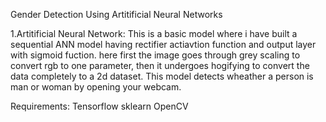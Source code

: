 Gender Detection Using Artitificial Neural Networks

1.Artitificial Neural Network:
This is a basic model where i have built a sequential ANN model having rectifier actiavtion function and output layer with sigmoid fuction.
here first the image goes through grey scaling to convert rgb to one parameter, then it undergoes hogifying to convert the data completely to a 2d dataset.
This model detects wheather a person is man or woman by opening your webcam.

Requirements:
Tensorflow
sklearn
OpenCV
